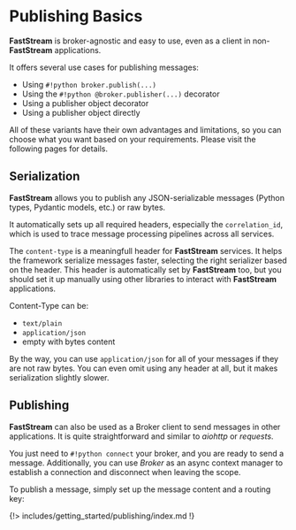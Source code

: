 # Publishing Basics

**FastStream** is broker-agnostic and easy to use, even as a client in non-**FastStream** applications.

It offers several use cases for publishing messages:

* Using `#!python broker.publish(...)`
* Using the `#!python @broker.publisher(...)` decorator
* Using a publisher object decorator
* Using a publisher object directly

All of these variants have their own advantages and limitations, so you can choose what you want based on your requirements. Please visit the following pages for details.

## Serialization

**FastStream** allows you to publish any JSON-serializable messages (Python types, Pydantic models, etc.) or raw bytes.

It automatically sets up all required headers, especially the `correlation_id`, which is used to trace message processing pipelines across all services.

The `content-type` is a meaningfull header for **FastStream** services. It helps the framework serialize messages faster, selecting the right serializer based on the header. This header is automatically set by **FastStream** too, but you should set it up manually using other libraries to interact with **FastStream** applications.

Content-Type can be:

* `text/plain`
* `application/json`
* empty with bytes content

By the way, you can use `application/json` for all of your messages if they are not raw bytes. You can even omit using any header at all, but it makes serialization slightly slower.

## Publishing

**FastStream** can also be used as a Broker client to send messages in other applications. It is quite straightforward and similar to *aiohttp* or *requests*.

You just need to `#!python connect` your broker, and you are ready to send a message. Additionally, you can use *Broker* as an async context manager to establish a connection and disconnect when leaving the scope.

To publish a message, simply set up the message content and a routing key:

{!> includes/getting_started/publishing/index.md !}
